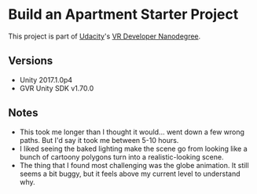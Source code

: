 # Build an Apartment Starter Project

This project is part of [Udacity](https://www.udacity.com "Udacity - Be in demand")'s [VR Developer Nanodegree](https://www.udacity.com/course/vr-developer-nanodegree--nd017).

## Versions
- Unity 2017.1.0p4
- GVR Unity SDK v1.70.0

## Notes
- This took me longer than I thought it would... went down a few wrong paths. But I'd say it took me between 5-10 hours.
- I liked seeing the baked lighting make the scene go from looking like a bunch of cartoony polygons turn into a realistic-looking scene.
- The thing that I found most challenging was the globe animation. It still seems a bit buggy, but it feels above my current level to understand why.

